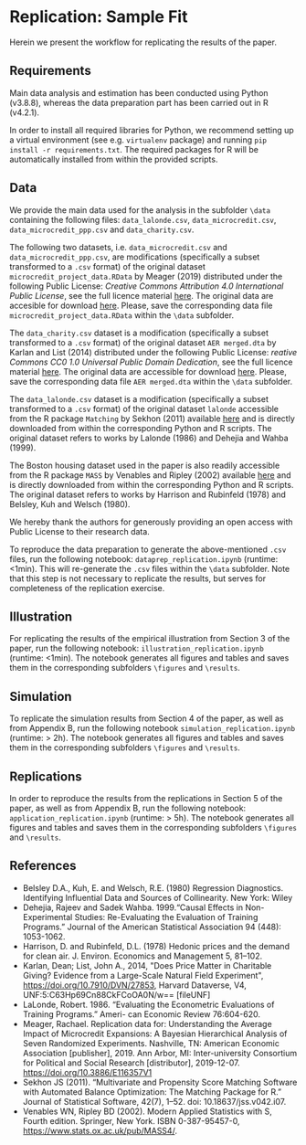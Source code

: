 # Replication: Sample Fit

Herein we present the workflow for replicating the results of the paper.

## Requirements

Main data analysis and estimation has been conducted using Python (v3.8.8), whereas the data preparation part has been carried out in R (v4.2.1).

In order to install all required libraries for Python, we recommend setting up a virtual environment (see e.g. `virtualenv` package) and running `pip install -r requirements.txt`.
The required packages for R will be automatically installed from within the provided scripts.

## Data

We provide the main data used for the analysis in the subfolder `\data` containing the following files: `data_lalonde.csv`, `data_microcredit.csv`, `data_microcredit_ppp.csv` and `data_charity.csv`.

The following two datasets, i.e. `data_microcredit.csv` and `data_microcredit_ppp.csv`, are modifications (specifically a subset transformed to a `.csv` format) of the original dataset `microcredit_project_data.RData` by Meager (2019) distributed under the following Public License: *Creative Commons Attribution 4.0 International Public License*, see the full licence material [here](https://www.openicpsr.org/openicpsr/project/116357/version/V1/view;jsessionid=6002C97DB4AD8FB5782D8F4B38DA21F2?path=/openicpsr/116357/fcr:versions/V1/LICENSE.txt&type=file). The original data are accesible for download [here](https://www.openicpsr.org/openicpsr/project/116357/version/V1/view?path=/openicpsr/116357/fcr:versions/V1&type=project). Please, save the corresponding data file `microcredit_project_data.RData` within the `\data` subfolder.

The `data_charity.csv` dataset is a modification (specifically a subset transformed to a `.csv` format) of the original dataset `AER merged.dta` by Karlan and List (2014) distributed under the following Public License: *reative Commons CC0 1.0 Universal Public Domain Dedication*, see the full licence material [here](https://creativecommons.org/publicdomain/zero/1.0/). The original data are accessible for download [here](https://dataverse.harvard.edu/dataset.xhtml?persistentId=doi%3A10.7910/DVN/27853). Please, save the corresponding data file `AER merged.dta` within the `\data` subfolder.

The `data_lalonde.csv` dataset is a modification (specifically a subset transformed to a `.csv` format) of the original dataset `lalonde` accessible from the R package `Matching` by Sekhon (2011) available [here](https://CRAN.R-project.org/package=Matching) and is directly downloaded from within the corresponding Python and R scripts. The original dataset refers to works by Lalonde (1986) and Dehejia and Wahba (1999).

The Boston housing dataset used in the paper is also readily accessible from the R package `MASS` by Venables and Ripley (2002) available [here](https://CRAN.R-project.org/package=MASS) and is directly downloaded from within the corresponding Python and R scripts. The original dataset refers to works by Harrison and Rubinfeld (1978) and Belsley, Kuh and Welsch (1980).

We hereby thank the authors for generously providing an open access with Public License to their research data.

To reproduce the data preparation to generate the above-mentioned `.csv` files, run the following notebook: `dataprep_replication.ipynb` (runtime: <1min). This will re-generate the `.csv` files within the `\data` subfolder.
Note that this step is not necessary to replicate the results, but serves for completeness of the replication exercise.

## Illustration

For replicating the results of the empirical illustration from Section 3 of the paper, run the following notebook: `illustration_replication.ipynb` (runtime: <1min).
The notebook generates all figures and tables and saves them in the corresponding subfolders `\figures` and `\results`.

## Simulation

To replicate the simulation results from Section 4 of the paper, as well as from Appendix B, run the following notebook `simulation_replication.ipynb` (runtime: > 2h).
The notebook generates all figures and tables and saves them in the corresponding subfolders `\figures` and `\results`.

## Replications

In order to reproduce the results from the replications in Section 5 of the paper, as well as from Appendix B, run the following notebook: `application_replication.ipynb` (runtime: > 5h).
The notebook generates all figures and tables and saves them in the corresponding subfolders `\figures` and `\results`.

## References

- Belsley D.A., Kuh, E. and Welsch, R.E. (1980) Regression Diagnostics. Identifying Influential Data and Sources of Collinearity. New York: Wiley
- Dehejia, Rajeev and Sadek Wahba. 1999.“Causal Effects in Non-Experimental Studies: Re-Evaluating the Evaluation of Training Programs.” Journal of the American Statistical Association 94 (448): 1053-1062.
- Harrison, D. and Rubinfeld, D.L. (1978) Hedonic prices and the demand for clean air. J. Environ. Economics and Management 5, 81–102.
- Karlan, Dean; List, John A., 2014, "Does Price Matter in Charitable Giving? Evidence from a Large-Scale Natural Field Experiment", https://doi.org/10.7910/DVN/27853, Harvard Dataverse, V4, UNF:5:C63Hp69Cn88CkFCoOA0N/w== [fileUNF]
- LaLonde, Robert. 1986. “Evaluating the Econometric Evaluations of Training Programs.” Ameri- can Economic Review 76:604-620.
- Meager, Rachael. Replication data for: Understanding the Average Impact of Microcredit Expansions: A Bayesian Hierarchical Analysis of Seven Randomized Experiments. Nashville, TN: American Economic Association [publisher], 2019. Ann Arbor, MI: Inter-university Consortium for Political and Social Research [distributor], 2019-12-07. https://doi.org/10.3886/E116357V1
- Sekhon JS (2011). “Multivariate and Propensity Score Matching Software with Automated Balance Optimization: The Matching Package for R.” Journal of Statistical Software, 42(7), 1–52. doi: 10.18637/jss.v042.i07.
- Venables WN, Ripley BD (2002). Modern Applied Statistics with S, Fourth edition. Springer, New York. ISBN 0-387-95457-0, https://www.stats.ox.ac.uk/pub/MASS4/.

